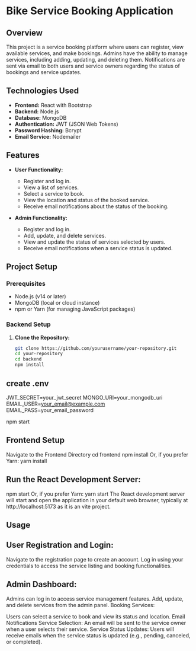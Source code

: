 # Bike Service Booking Application

## Overview

This project is a service booking platform where users can register, view available services, and make bookings. Admins have the ability to manage services, including adding, updating, and deleting them. Notifications are sent via email to both users and service owners regarding the status of bookings and service updates.

## Technologies Used

- **Frontend:** React with Bootstrap
- **Backend:** Node.js
- **Database:** MongoDB
- **Authentication:** JWT (JSON Web Tokens)
- **Password Hashing:** Bcrypt
- **Email Service:** Nodemailer

## Features

- **User Functionality:**

  - Register and log in.
  - View a list of services.
  - Select a service to book.
  - View the location and status of the booked service.
  - Receive email notifications about the status of the booking.

- **Admin Functionality:**
  - Register and log in.
  - Add, update, and delete services.
  - View and update the status of services selected by users.
  - Receive email notifications when a service status is updated.

## Project Setup

### Prerequisites

- Node.js (v14 or later)
- MongoDB (local or cloud instance)
- npm or Yarn (for managing JavaScript packages)

### Backend Setup

1. **Clone the Repository:**

   ```bash
   git clone https://github.com/yourusername/your-repository.git
   cd your-repository
   cd backend
   npm install
   ```

## create .env
JWT_SECRET=your_jwt_secret
MONGO_URI=your_mongodb_uri
EMAIL_USER=your_email@example.com
EMAIL_PASS=your_email_password

npm start

## Frontend Setup
Navigate to the Frontend Directory
cd frontend
npm install
Or, if you prefer Yarn:
yarn install

## Run the React Development Server:
npm start
Or, if you prefer Yarn:
yarn start
The React development server will start and open the application in your default web browser, typically at http://localhost:5173 as it is an vite project.

## Usage
## User Registration and Login:
Navigate to the registration page to create an account.
Log in using your credentials to access the service listing and booking functionalities.

## Admin Dashboard:
Admins can log in to access service management features.
Add, update, and delete services from the admin panel.
Booking Services:

Users can select a service to book and view its status and location.
Email Notifications
Service Selection: An email will be sent to the service owner when a user selects their service.
Service Status Updates: Users will receive emails when the service status is updated (e.g., pending, canceled, or completed).
